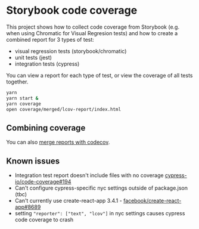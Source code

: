 # Storybook code coverage

This project shows how to collect code coverage from Storybook (e.g. when using Chromatic for Visual Regresion tests) and how to create a combined report for 3 types of test:

- visual regression tests (storybook/chromatic)
- unit tests (jest)
- integration tests (cypress)

You can view a report for each type of test, or view the coverage of all tests together.

```sh
yarn
yarn start &
yarn coverage
open coverage/merged/lcov-report/index.html
```

## Combining coverage

You can also [merge reports with codecov](https://docs.codecov.io/docs/merging-reports).

## Known issues

- Integration test report doesn't include files with no coverage [cypress-io/code-coverage#194](https://github.com/cypress-io/code-coverage/issues/194)
- Can't configure cypress-specific nyc settings outside of package.json (tbc)
- Can't currently use create-react-app 3.4.1 - [facebook/create-react-app#8689](https://github.com/facebook/create-react-app/issues/8689)
- setting `"reporter": ["text", "lcov"]` in nyc settings causes cypress code coverage to crash